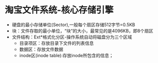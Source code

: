 # 淘宝文件系统-核心存储引擎

- 硬盘的最小存储单位(Sector),一般每个扇区存储512字节=0.5KB
- 块：文件存取的最小单位，“块”的大小，最常见的是4096KB，即8个扇区
- 文件结构：Ext*格式化分区-操作系统自动将磁盘分为三个区域
  - 目录项区：存放目录下文件的列表信息
  - 数据区：存放文件数据
  - inode区(inode table):存放inode所包含的信息；